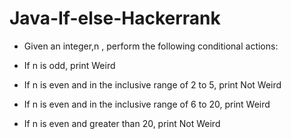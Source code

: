 # Java-If-else-Hackerrank
* Given an integer,n , perform the following conditional actions:

* If n is odd, print Weird
* If n is even and in the inclusive range of 2  to 5, print Not Weird
* If n is even and in the inclusive range of 6 to 20, print Weird
* If n is even and greater than  20, print Not Weird
